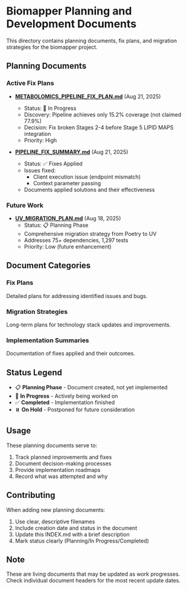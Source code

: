 # Biomapper Planning and Development Documents

This directory contains planning documents, fix plans, and migration strategies for the biomapper project.

## Planning Documents

### Active Fix Plans

- **[METABOLOMICS_PIPELINE_FIX_PLAN.md](METABOLOMICS_PIPELINE_FIX_PLAN.md)** (Aug 21, 2025)
  - Status: 🔧 In Progress
  - Discovery: Pipeline achieves only 15.2% coverage (not claimed 77.9%)
  - Decision: Fix broken Stages 2-4 before Stage 5 LIPID MAPS integration
  - Priority: High

- **[PIPELINE_FIX_SUMMARY.md](PIPELINE_FIX_SUMMARY.md)** (Aug 21, 2025)
  - Status: ✅ Fixes Applied
  - Issues fixed:
    - Client execution issue (endpoint mismatch)
    - Context parameter passing
  - Documents applied solutions and their effectiveness

### Future Work

- **[UV_MIGRATION_PLAN.md](UV_MIGRATION_PLAN.md)** (Aug 18, 2025)
  - Status: 📋 Planning Phase
  - Comprehensive migration strategy from Poetry to UV
  - Addresses 75+ dependencies, 1,297 tests
  - Priority: Low (future enhancement)

## Document Categories

### Fix Plans
Detailed plans for addressing identified issues and bugs.

### Migration Strategies
Long-term plans for technology stack updates and improvements.

### Implementation Summaries
Documentation of fixes applied and their outcomes.

## Status Legend

- 📋 **Planning Phase** - Document created, not yet implemented
- 🔧 **In Progress** - Actively being worked on
- ✅ **Completed** - Implementation finished
- ⏸️ **On Hold** - Postponed for future consideration

## Usage

These planning documents serve to:
1. Track planned improvements and fixes
2. Document decision-making processes
3. Provide implementation roadmaps
4. Record what was attempted and why

## Contributing

When adding new planning documents:
1. Use clear, descriptive filenames
2. Include creation date and status in the document
3. Update this INDEX.md with a brief description
4. Mark status clearly (Planning/In Progress/Completed)

## Note

These are living documents that may be updated as work progresses. Check individual document headers for the most recent update dates.